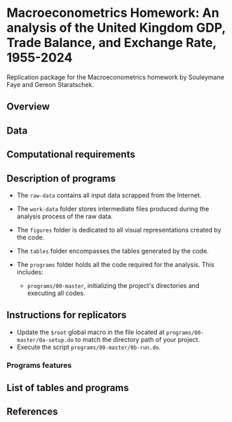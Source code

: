 # Macroeconometrics Homework: An analysis of the United Kingdom GDP, Trade Balance, and Exchange Rate, 1955-2024

Replication package for the Macroeconometrics homework by Souleymane Faye and Gereon Staratschek.

## Overview

## Data

## Computational requirements

## Description of programs

- The `raw-data` contains all input data scrapped from the Internet.

- The `work-data` folder stores intermediate files produced during the analysis process of the raw data.

- The `figures` folder  is dedicated to all visual representations created by the code.
  
- The `tables` folder encompasses the tables generated by the code.

- The `programs` folder holds all the code required for the analysis. This includes:

  - `programs/00-master`, initializing the project's directories and executing all codes.  

## Instructions for replicators
- Update the `$root` global macro in the file located at `programs/00-master/0a-setup.do` to match the directory path of your project.
- Execute the script `programs/00-master/0b-run.do`.

### Programs features

## List of tables and programs

## References